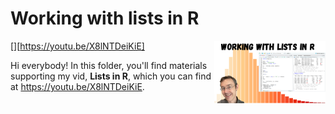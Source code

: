 # Working with lists in R

[<img src="lists thumb.png" align="right" height="100" />][https://youtu.be/X8lNTDeiKiE]

Hi everybody! In this folder, you'll find materials supporting my vid, **Lists in R**, which you can find at <https://youtu.be/X8lNTDeiKiE>. 

